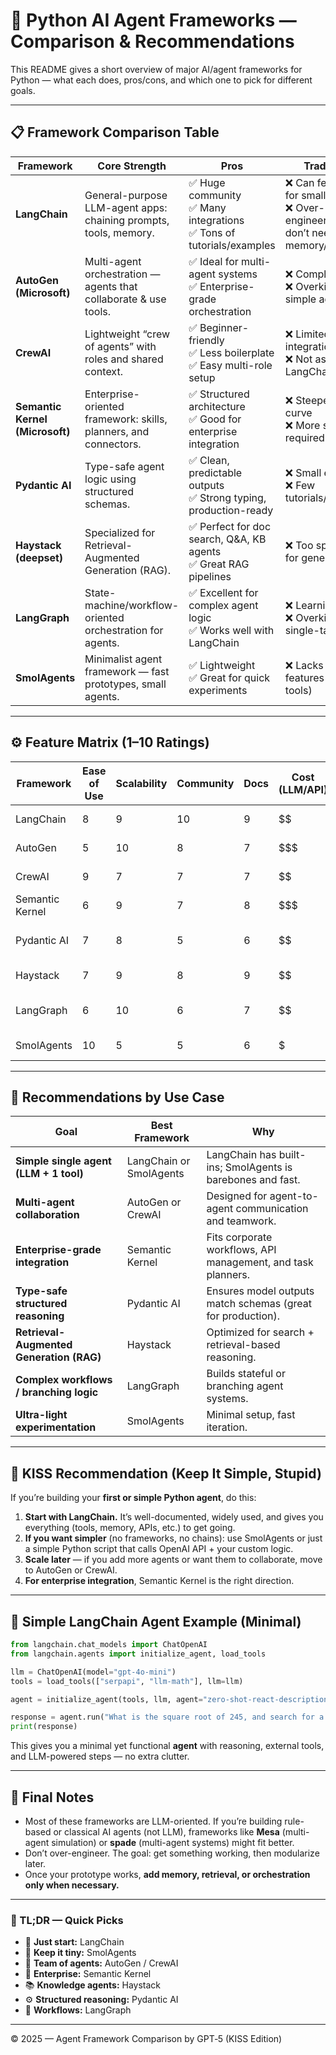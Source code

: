 # 🧠 Python AI Agent Frameworks — Comparison & Recommendations

This README gives a short overview of major AI/agent frameworks for Python — what each does, pros/cons, and which one to pick for different goals.

---

## 📋 Framework Comparison Table

| Framework                       | Core Strength                                                    | Pros                                                                       | Trade-offs                                                                                   |
| ------------------------------- | ---------------------------------------------------------------- | -------------------------------------------------------------------------- | -------------------------------------------------------------------------------------------- |
| **LangChain**                   | General-purpose LLM-agent apps: chaining prompts, tools, memory. | ✅ Huge community<br>✅ Many integrations<br>✅ Tons of tutorials/examples | ❌ Can feel heavy for small agents<br>❌ Over-engineered if you don’t need memory/toolchains |
| **AutoGen (Microsoft)**         | Multi-agent orchestration — agents that collaborate & use tools. | ✅ Ideal for multi-agent systems<br>✅ Enterprise-grade orchestration      | ❌ Complex setup<br>❌ Overkill for one simple agent                                         |
| **CrewAI**                      | Lightweight “crew of agents” with roles and shared context.      | ✅ Beginner-friendly<br>✅ Less boilerplate<br>✅ Easy multi-role setup    | ❌ Limited integrations<br>❌ Not as mature as LangChain                                     |
| **Semantic Kernel (Microsoft)** | Enterprise-oriented framework: skills, planners, and connectors. | ✅ Structured architecture<br>✅ Good for enterprise integration           | ❌ Steeper learning curve<br>❌ More setup required                                          |
| **Pydantic AI**                 | Type-safe agent logic using structured schemas.                  | ✅ Clean, predictable outputs<br>✅ Strong typing, production-ready        | ❌ Small ecosystem<br>❌ Few tutorials/examples                                              |
| **Haystack (deepset)**          | Specialized for Retrieval-Augmented Generation (RAG).            | ✅ Perfect for doc search, Q&A, KB agents<br>✅ Great RAG pipelines        | ❌ Too specialized for general agents                                                        |
| **LangGraph**                   | State-machine/workflow-oriented orchestration for agents.        | ✅ Excellent for complex agent logic<br>✅ Works well with LangChain       | ❌ Learning curve<br>❌ Overkill for single-task bots                                        |
| **SmolAgents**                  | Minimalist agent framework — fast prototypes, small agents.      | ✅ Lightweight<br>✅ Great for quick experiments                           | ❌ Lacks advanced features (memory, tools)                                                   |

---

## ⚙️ Feature Matrix (1–10 Ratings)

| Framework       | Ease of Use | Scalability | Community | Docs | Cost (LLM/API) | Best For                           |
| --------------- | ----------- | ----------- | --------- | ---- | -------------- | ---------------------------------- |
| LangChain       | 8           | 9           | 10        | 9    | $$             | General LLM agents                 |
| AutoGen         | 5           | 10          | 8         | 7    | $$$            | Multi-agent orchestration          |
| CrewAI          | 9           | 7           | 7         | 7    | $$             | Simple role-based agents           |
| Semantic Kernel | 6           | 9           | 7         | 8    | $$$            | Enterprise-grade agents            |
| Pydantic AI     | 7           | 8           | 5         | 6    | $$             | Type-safe, structured outputs      |
| Haystack        | 7           | 9           | 8         | 9    | $$             | RAG/document-based agents          |
| LangGraph       | 6           | 10          | 6         | 7    | $$             | Complex workflows, branching logic |
| SmolAgents      | 10          | 5           | 5         | 6    | $              | Tiny/simple agents                 |

---

## 🎯 Recommendations by Use Case

| Goal                                     | Best Framework          | Why                                                          |
| ---------------------------------------- | ----------------------- | ------------------------------------------------------------ |
| **Simple single agent (LLM + 1 tool)**   | LangChain or SmolAgents | LangChain has built-ins; SmolAgents is barebones and fast.   |
| **Multi-agent collaboration**            | AutoGen or CrewAI       | Designed for agent-to-agent communication and teamwork.      |
| **Enterprise-grade integration**         | Semantic Kernel         | Fits corporate workflows, API management, and task planners. |
| **Type-safe structured reasoning**       | Pydantic AI             | Ensures model outputs match schemas (great for production).  |
| **Retrieval-Augmented Generation (RAG)** | Haystack                | Optimized for search + retrieval-based reasoning.            |
| **Complex workflows / branching logic**  | LangGraph               | Builds stateful or branching agent systems.                  |
| **Ultra-light experimentation**          | SmolAgents              | Minimal setup, fast iteration.                               |

---

## 🚀 KISS Recommendation (Keep It Simple, Stupid)

If you’re building your **first or simple Python agent**, do this:

1. **Start with LangChain.** It’s well-documented, widely used, and gives you everything (tools, memory, APIs, etc.) to get going.
2. **If you want simpler** (no frameworks, no chains): use SmolAgents or just a simple Python script that calls OpenAI API + your custom logic.
3. **Scale later** — if you add more agents or want them to collaborate, move to AutoGen or CrewAI.
4. **For enterprise integration**, Semantic Kernel is the right direction.

---

## 🧩 Simple LangChain Agent Example (Minimal)

```python
from langchain.chat_models import ChatOpenAI
from langchain.agents import initialize_agent, load_tools

llm = ChatOpenAI(model="gpt-4o-mini")
tools = load_tools(["serpapi", "llm-math"], llm=llm)

agent = initialize_agent(tools, llm, agent="zero-shot-react-description", verbose=True)

response = agent.run("What is the square root of 245, and search for a nearby coffee shop?")
print(response)
```

This gives you a minimal yet functional **agent** with reasoning, external tools, and LLM-powered steps — no extra clutter.

---

## 🔮 Final Notes

- Most of these frameworks are LLM-oriented. If you’re building rule-based or classical AI agents (not LLM), frameworks like **Mesa** (multi-agent simulation) or **spade** (multi-agent systems) might fit better.
- Don’t over-engineer. The goal: get something working, then modularize later.
- Once your prototype works, **add memory, retrieval, or orchestration only when necessary.**

---

### 🧭 TL;DR — Quick Picks

- 🏁 **Just start:** LangChain
- 🧩 **Keep it tiny:** SmolAgents
- 🤝 **Team of agents:** AutoGen / CrewAI
- 🏢 **Enterprise:** Semantic Kernel
- 📚 **Knowledge agents:** Haystack
- ⚙️ **Structured reasoning:** Pydantic AI
- 🔀 **Workflows:** LangGraph

---

© 2025 — Agent Framework Comparison by GPT‑5 (KISS Edition)
